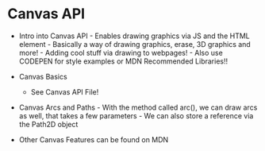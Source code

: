 # Canvas API
- Intro into Canvas API
        - Enables drawing graphics via JS and the HTML <canvas> element
        - Basically a way of drawing graphics, erase, 3D graphics and more!
        - Adding cool stuff via drawing to webpages! 
        - Also use CODEPEN for style examples or MDN Recommended Libraries!!

- Canvas Basics
    - See Canvas API File!

- Canvas Arcs and Paths
        - With the method called arc(), we can draw arcs as well, that takes a few parameters 
        - We can also store a reference via the Path2D object

- Other Canvas Features can be found on MDN
